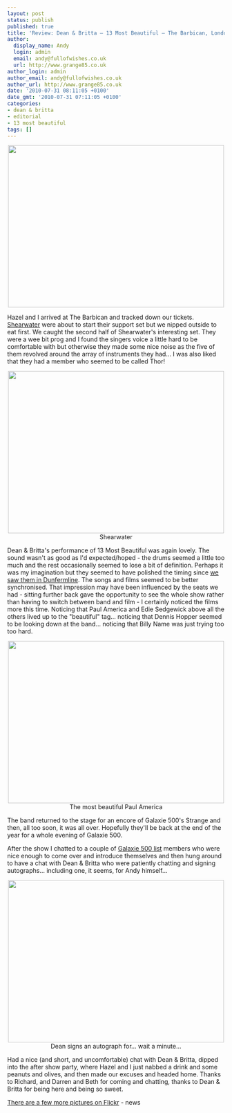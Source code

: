 ```yaml
---
layout: post
status: publish
published: true
title: 'Review: Dean & Britta – 13 Most Beautiful – The Barbican, London'
author:
  display_name: Andy
  login: admin
  email: andy@fullofwishes.co.uk
  url: http://www.grange85.co.uk
author_login: admin
author_email: andy@fullofwishes.co.uk
author_url: http://www.grange85.co.uk
date: '2010-07-31 08:11:05 +0100'
date_gmt: '2010-07-31 07:11:05 +0100'
categories:
- dean & britta
- editorial
- 13 most beautiful
tags: []
---
```

<div>
<div style="text-align: center"><a href="http://www.flickr.com/photos/grange85/4845185642/"><img src="http://farm5.static.flickr.com/4154/4845185642_6cd4ce4693.jpg" border="0" height="375" width="500" /></a></div>
<p>Hazel and I arrived at The Barbican and tracked down our tickets. <a href="http://shearwatermusic.com/">Shearwater</a> were about to start their support set but we nipped outside to eat first. We caught the second half of Shearwater&#039;s interesting set. They were a wee bit prog and I found the singers voice a little hard to be comfortable with but otherwise they made some nice noise as the five of them revolved around the array of instruments they had... I was also liked that they had a member who seemed to be called Thor!<br /> 
<div style="text-align: center"><a href="http://www.flickr.com/photos/grange85/4845185406/in/photostream/"><img src="http://farm5.static.flickr.com/4108/4845185406_69633f43dc.jpg" border="0" height="375" width="500" /></a><br />Shearwater</div>
<p>Dean &amp; Britta&#039;s performance of 13 Most Beautiful was again lovely. The sound wasn&#039;t as good as I&#039;d expected/hoped - the drums seemed a little too much and the rest occasionally seemed to lose a bit of definition. Perhaps it was my imagination but they seemed to have polished the timing since <a href="/2009/07/09/13-most-beautiful-at-the-carnegie-hall-in-dunfermline/">we saw them in Dunfermline</a>. The songs and films seemed to be better synchronised. That impression may have been influenced by the seats we had - sitting further back gave the opportunity to see the whole show rather than having to switch between band and film - I certainly noticed the films more this time. Noticing that Paul America and Edie Sedgewick above all the others lived up to the &quot;beautiful&quot; tag... noticing that Dennis Hopper seemed to be looking down at the band... noticing that Billy Name was just trying too too hard.<br /> 
<div style="text-align: center"><a href="http://www.flickr.com/photos/grange85/4845185552/in/photostream/"><img src="http://farm5.static.flickr.com/4133/4845185552_355210c7f8.jpg" border="0" height="375" width="500" /></a><br />The most beautiful Paul America</div>
<p>The band returned to the stage for an encore of Galaxie 500&#039;s Strange and then, all too soon, it was all over. Hopefully they&#039;ll be back at the end of the year for a whole evening of Galaxie 500.
<div style="text-align: center"></div>
<p />After the show I chatted to a couple of <a href="/mailing-list/">Galaxie 500 list</a> members who were nice enough to come over and introduce themselves and then hung around to have a chat with Dean &amp; Britta who were patiently chatting and signing autographs... including one, it seems, for Andy himself...<br /> 
<div style="text-align: center"><a href="http://www.flickr.com/photos/grange85/4845186272/in/photostream/"><img src="http://farm5.static.flickr.com/4148/4845186272_efc575b531.jpg" border="0" height="375" width="500" /></a><br />Dean signs an autograph for... wait a minute... </div>
<p>Had a nice (and short, and uncomfortable) chat with Dean &amp; Britta, dipped into the after show party, where Hazel and I just nabbed a drink and some peanuts and olives, and then made our excuses and headed home. Thanks to Richard, and Darren and Beth for coming and chatting, thanks to Dean & Britta for being here and being so sweet.
<p /> <a href="http://www.flickr.com/photos/grange85/sets/72157624618926790/with/4845186272/">There are a few more pictures on Flickr</a>
- news
</p></div>
